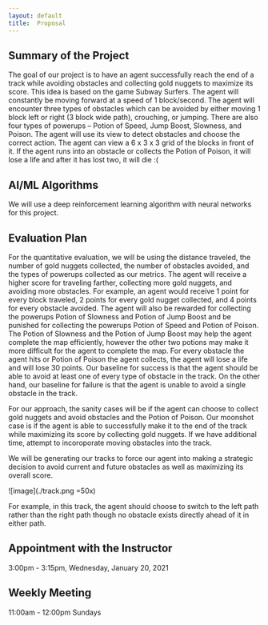 ```yaml
---
layout: default
title:  Proposal
---
```


## Summary of the Project
The goal of our project is to have an agent successfully reach the end of a track while avoiding obstacles and collecting gold nuggets to maximize its score. This idea is based on the game Subway Surfers. The agent will constantly be moving forward at a speed of 1 block/second. The agent will encounter three types of obstacles which can be avoided by either moving 1 block left or right (3 block wide path), crouching, or jumping. There are also four types of powerups – Potion of Speed, Jump Boost, Slowness, and Poison. The agent will use its view to detect obstacles and choose the correct action. The agent can view a 6 x 3 x 3 grid of the blocks in front of it. If the agent runs into an obstacle or collects the Potion of Poison, it will lose a life and after it has lost two, it will die :(

## AI/ML Algorithms
We will use a deep reinforcement learning algorithm with neural networks for this project.

## Evaluation Plan
For the quantitative evaluation, we will be using the distance traveled, the number of gold nuggets collected, the number of obstacles avoided, and the types of powerups collected as our metrics. The agent will receive a higher score for traveling farther, collecting more gold nuggets, and avoiding more obstacles. For example, an agent would receive 1 point for every block traveled, 2 points for every gold nugget collected, and 4 points for every obstacle avoided. The agent will also be rewarded for collecting the powerups Potion of Slowness and Potion of Jump Boost and be punished for collecting the powerups Potion of Speed and Potion of Poison. The Potion of Slowness and the Potion of Jump Boost may help the agent complete the map efficiently, however the other two potions may make it more difficult for the agent to complete the map. For every obstacle the agent hits or Potion of Poison the agent collects, the agent will lose a life and will lose 30 points. Our baseline for success is that the agent should be able to avoid at least one of every type of obstacle in the track. On the other hand, our baseline for failure is that the agent is unable to avoid a single obstacle in the track. 

For our approach, the sanity cases will be if the agent can choose to collect gold nuggets and avoid obstacles and the Potion of Poison. Our moonshot case is if the agent is able to successfully make it to the end of the track while maximizing its score by collecting gold nuggets. If we have additional time, attempt to incoroporate moving obstacles into the track.

We will be generating our tracks to force our agent into making a strategic decision to avoid current and future obstacles as well as maximizing its overall score.

![image](./track.png =50x)

For example, in this track, the agent should choose to switch to the left path rather than the right path though no obstacle exists directly ahead of it in either path.

## Appointment with the Instructor
3:00pm - 3:15pm, Wednesday, January 20, 2021

## Weekly Meeting
11:00am - 12:00pm Sundays
